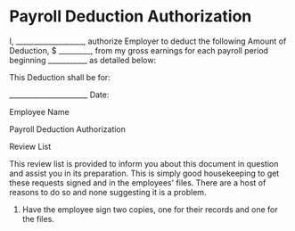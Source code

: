 # Payroll Deduction Authorization

I, \_\_\_\_\_\_\_\_\_\_\_\_\_\_\_\_\_\_\_, authorize Employer to deduct
the following Amount of Deduction, \$ \_\_\_\_\_\_\_\_\_, from my gross
earnings for each payroll period beginning \_\_\_\_\_\_\_\_\_\_\_ as
detailed below:

This Deduction shall be for:

\_\_\_\_\_\_\_\_\_\_\_\_\_\_\_\_\_\_\_\_\_\_ Date:

Employee Name

Payroll Deduction Authorization

Review List

This review list is provided to inform you about this document in
question and assist you in its preparation. This is simply good
housekeeping to get these requests signed and in the employees' files.
There are a host of reasons to do so and none suggesting it is a
problem.

1.  Have the employee sign two copies, one for their records and one for
    the files.
